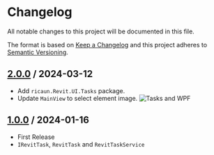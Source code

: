 # Changelog
All notable changes to this project will be documented in this file.

The format is based on [Keep a Changelog](http://keepachangelog.com/en/1.0.0/)
and this project adheres to [Semantic Versioning](http://semver.org/spec/v2.0.0.html).

## [2.0.0] / 2024-03-12
- Add `ricaun.Revit.UI.Tasks` package.
- Update `MainView` to select element image.
![Tasks and WPF](https://github.com/ricaun-io/RevitAddin.Tasks.Example/assets/12437519/7be8ed93-f5c5-41c0-a75e-8c514f5be10a)

## [1.0.0] / 2024-01-16
- First Release
- `IRevitTask`, `RevitTask` and `RevitTaskService`

[vNext]: ../../compare/1.0.0...HEAD
[2.0.0]: ../../compare/1.0.0...2.0.0
[1.0.0]: ../../compare/1.0.0